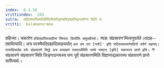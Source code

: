 ```yaml
---
index:  6.1.16
vrittiindex:  243
sutra:  ग्रहिज्यावयिव्यधिविष्ठिविचतिवृश्चतिपृच्छतिभृज्जतीनां ङिति च
vritti:  balamanorama 
---
```


ग्रहिज्या। चकारेण `वचिसवपियजादीना'मित्यतः कितीति समुच्चीयते। `ष्यङः संप्रसारण'मित्यनुवर्तते।तदाह--एषामित्यादि। अत्र परस्मैपदिग्रह्यादिसाहचर्यात् `अय वय पय [गतौ]' इति पठितस्यात्मनेपदिनो वयेर्न ग्रहणम्। यजादित्वादेव वयेः संप्रसारणे सिद्धे अत्र वयग्रहणं स्पष्टार्थमिति भाष्ये स्पष्टम् [इति] यकारस्य प्राप्ते इति। `न संप्रसारणे संप्रसारण'मिति लिङ्गादन्त्यस्य यणः पूर्वं संप्रसारणमिति विज्ञानाद्यकारस्य संप्रसारणे प्राप्ते सतीत्यर्थः। 

